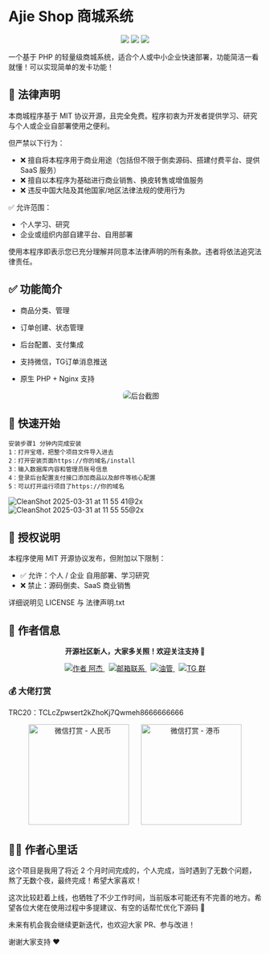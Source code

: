 # Ajie Shop 商城系统

<p align="center">
  <img src="https://img.shields.io/badge/php-%3E%3D8.0-blue.svg">
  <img src="https://img.shields.io/badge/mysql-%3E%3D5.6-brightgreen.svg">
  <img src="https://img.shields.io/badge/license-MIT-green.svg">
</p>

一个基于 PHP 的轻量级商城系统，适合个人或中小企业快速部署，功能简洁一看就懂！可以实现简单的发卡功能！

## 📜 法律声明

本商城程序基于 MIT 协议开源，且完全免费。程序初衷为开发者提供学习、研究与个人或企业自部署使用之便利。

但严禁以下行为：

- ❌ 擅自将本程序用于商业用途（包括但不限于倒卖源码、搭建付费平台、提供 SaaS 服务）
- ❌ 擅自以本程序为基础进行商业销售、换皮转售或增值服务
- ❌ 违反中国大陆及其他国家/地区法律法规的使用行为

✅ 允许范围：

- 个人学习、研究
- 企业或组织内部自建平台、自用部署

使用本程序即表示您已充分理解并同意本法律声明的所有条款。违者将依法追究法律责任。

## ✅ 功能简介
- 商品分类、管理
- 订单创建、状态管理
- 后台配置、支付集成
- 支持微信，TG订单消息推送
- 原生 PHP + Nginx 支持

  <p align="center">
  <img src="https://cdn.laikr.com//shujuku/202503311454729.png" alt="后台截图" style="max-width: 100%; border-radius: 8px;" />
</p>

## 🚀 快速开始

```
安装步骤1 分钟内完成安装
1：打开宝塔，把整个项目文件导入进去
2：打开安装页面https://你的域名/install
3：输入数据库内容和管理员账号信息
4：登录后台配置支付接口添加商品以及邮件等核心配置
5：可以打开运行项目了https://你的域名
```
![CleanShot 2025-03-31 at 11 55 41@2x](https://github.com/user-attachments/assets/ab01e9b1-79eb-46ba-9858-dd503f2c3569)
![CleanShot 2025-03-31 at 11 55 55@2x](https://github.com/user-attachments/assets/703d2608-3771-4a6e-a1f7-be6ad8f6c261)

## 🔐 授权说明

本程序使用 MIT 开源协议发布，但附加以下限制：

- ✅ 允许：个人 / 企业 自用部署、学习研究
- ❌ 禁止：源码倒卖、SaaS 商业销售

详细说明见 LICENSE 与 法律声明.txt

## 👤 作者信息

<p align="center">
  <strong>开源社区新人，大家多关照！欢迎关注支持 🫡</strong>
</p>

<p align="center">
  <a href="https://github.com/jasonpan168" target="_blank">
    <img src="https://img.shields.io/badge/作者-阿杰-blueviolet?style=for-the-badge&logo=github" alt="作者 阿杰" />
  </a>
  &nbsp;
  <a href="mailto:weijianao@gmail.com">
    <img src="https://img.shields.io/badge/邮箱联系-weijianao@gmail.com-blue?style=for-the-badge&logo=gmail" alt="邮箱联系" />
  </a>
  &nbsp;
  <a href="https://www.youtube.com/@ajieshuo?sub_confirmation=1" target="_blank">
    <img src="https://img.shields.io/badge/订阅油管频道-Ajieshuo-red?style=for-the-badge&logo=youtube" alt="油管" />
  </a>
  &nbsp;
  <a href="https://t.me/+yK7diUyqmxI2MjZl" target="_blank">
    <img src="https://img.shields.io/badge/加入TG交流群-电报-blue?style=for-the-badge&logo=telegram" alt="TG 群" />
  </a>
</p>


### 💰 大佬打赏

TRC20：TCLcZpwsert2kZhoKj7Qwmeh8666666666

<p align="center">
  <img src="https://github.com/user-attachments/assets/f9718026-9afc-4096-a6de-bbbe04b31b1b" alt="微信打赏 - 人民币" width="200"/>
  &nbsp;&nbsp;&nbsp;&nbsp;
  <img src="https://github.com/user-attachments/assets/5a9544f2-f504-443a-9838-86f66e1c71b4" alt="微信打赏 - 港币" width="200"/>
</p>

## 🙋‍♂️ 作者心里话

这个项目是我用了将近 2 个月时间完成的，个人完成，当时遇到了无数个问题，熬了无数个夜，最终完成！希望大家喜欢！

这次比较赶着上线，也牺牲了不少工作时间，当前版本可能还有不完善的地方。希望各位大佬在使用过程中多提建议、有空的话帮忙优化下源码 🫡

未来有机会我会继续更新迭代，也欢迎大家 PR、参与改进！

谢谢大家支持 ❤️
